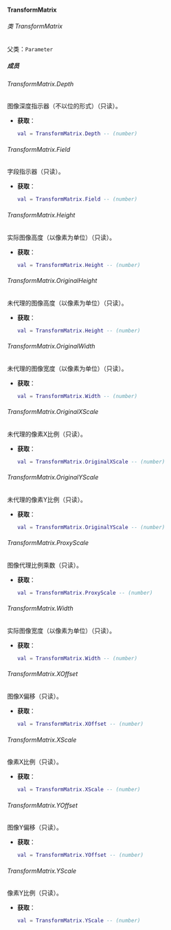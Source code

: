 #### TransformMatrix

###### 类 TransformMatrix

父类：`Parameter`

##### 成员

###### TransformMatrix.Depth

图像深度指示器（不以位的形式）（只读）。

- <b>获取</b>：
  
  ```lua
  val = TransformMatrix.Depth -- (number)
  ```

###### TransformMatrix.Field

字段指示器（只读）。

- <b>获取</b>：
  
  ```lua
  val = TransformMatrix.Field -- (number)
  ```

###### TransformMatrix.Height

实际图像高度（以像素为单位）（只读）。

- <b>获取</b>：
  
  ```lua
  val = TransformMatrix.Height -- (number)
  ```

###### TransformMatrix.OriginalHeight

未代理的图像高度（以像素为单位）（只读）。

- <b>获取</b>：
  
  ```lua
  val = TransformMatrix.Height -- (number)
  ```

###### TransformMatrix.OriginalWidth

未代理的图像宽度（以像素为单位）（只读）。

- <b>获取</b>：
  
  ```lua
  val = TransformMatrix.Width -- (number)
  ```

###### TransformMatrix.OriginalXScale

未代理的像素X比例（只读）。

- <b>获取</b>：
  
  ```lua
  val = TransformMatrix.OriginalXScale -- (number)
  ```

###### TransformMatrix.OriginalYScale

未代理的像素Y比例（只读）。

- <b>获取</b>：
  
  ```lua
  val = TransformMatrix.OriginalYScale -- (number)
  ```

###### TransformMatrix.ProxyScale

图像代理比例乘数（只读）。

- <b>获取</b>：
  
  ```lua
  val = TransformMatrix.ProxyScale -- (number)
  ```

###### TransformMatrix.Width

实际图像宽度（以像素为单位）（只读）。

- <b>获取</b>：
  
  ```lua
  val = TransformMatrix.Width -- (number)
  ```

###### TransformMatrix.XOffset

图像X偏移（只读）。

- <b>获取</b>：
  
  ```lua
  val = TransformMatrix.XOffset -- (number)
  ```

###### TransformMatrix.XScale

像素X比例（只读）。

- <b>获取</b>：
  
  ```lua
  val = TransformMatrix.XScale -- (number)
  ```

###### TransformMatrix.YOffset

图像Y偏移（只读）。

- <b>获取</b>：
  
  ```lua
  val = TransformMatrix.YOffset -- (number)
  ```

###### TransformMatrix.YScale

像素Y比例（只读）。

- <b>获取</b>：
  
  ```lua
  val = TransformMatrix.YScale -- (number)
  ```
  